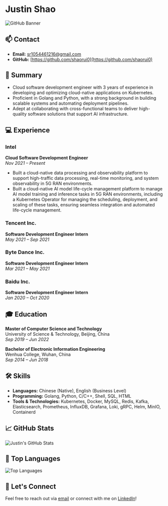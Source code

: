 # Justin Shao

![GitHub Banner](https://raw.githubusercontent.com/shaorui0/shaorui0/master/banner.png)

## 📫 Contact

- **Email:** [sr1054461216@gmail.com](mailto:sr1054461216@gmail.com)
- **GitHub:** [https://github.com/shaorui0](https://github.com/shaorui0)

## 💼 Summary

- Cloud software development engineer with 3 years of experience in developing and optimizing cloud-native applications on Kubernetes. 
- Proficient in Golang and Python, with a strong background in building scalable systems and automating deployment pipelines.
- Adept at collaborating with cross-functional teams to deliver high-quality software solutions that support AI infrastructure.

## 💻 Experience

### Intel
**Cloud Software Development Engineer**  
*Nov 2021 – Present*

- Built a cloud-native data processing and observability platform to support high-traffic data processing, real-time monitoring, and system observability in 5G RAN environments.
- Built a cloud-native AI model life-cycle management platform to manage AI model training and inference tasks in 5G RAN environments, including a Kubernetes Operator for managing the scheduling, deployment, and scaling of these tasks, ensuring seamless integration and automated life-cycle management.

### Tencent Inc.
**Software Development Engineer Intern**  
*May 2021 – Sep 2021*

### Byte Dance Inc.
**Software Development Engineer Intern**  
*Mar 2021 – May 2021*

### Baidu Inc.
**Software Development Engineer Intern**  
*Jan 2020 – Oct 2020*

## 🎓 Education

**Master of Computer Science and Technology**  
University of Science & Technology, Beijing, China  
*Sep 2019 – Jun 2022*

**Bachelor of Electronic Information Engineering**  
Wenhua College, Wuhan, China  
*Sep 2014 – Jun 2018*

## 🛠️ Skills

- **Languages:** Chinese (Native), English (Business Level)
- **Programming:** Golang, Python, C/C++, Shell, SQL, HTML
- **Tools & Technologies:** Kubernetes, Docker, MySQL, Redis, Kafka, Elasticsearch, Prometheus, InfluxDB, Grafana, Loki, gRPC, Helm, MinIO, Containerd

## 📈 GitHub Stats

![Justin's GitHub Stats](https://github-readme-stats.vercel.app/api?username=shaorui0&show_icons=true&theme=dracula)

## 🔧 Top Languages

![Top Languages](https://github-readme-stats.vercel.app/api/top-langs/?username=shaorui0&layout=compact&theme=dracula)

## 🤝 Let's Connect

Feel free to reach out via [email](mailto:sr1054461216@gmail.com) or connect with me on [LinkedIn]([https://www.linkedin.com/in/your-linkedin-profile](https://www.linkedin.com/in/justin-shao-a21a55194/))!

